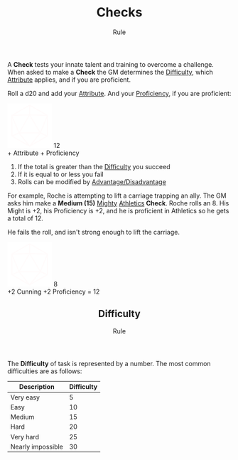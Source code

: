 <header>

# Checks

<p class="subheading">Rule</p>

</header>

A **Check** tests your innate talent and training to overcome a challenge. When asked to make a **Check** the GM determines the [Difficulty](#difficulty), which [Attribute](pages/characters/attributes.md) applies, and if you are proficient.

Roll a d20 and add your [Attribute](pages/characters/attributes.md). And your [Proficiency](pages/rules/proficiency.md), if you are proficient:

<div class="example-roll">
  <div class="roll">
    <img src="assets/images/d20.svg" style="width: 100px;">
    <span class="result">12</span>
  </div>
  +
  <span class="bonus"> <span class="caption">Attribute</span></span>
  +
  <span class="bonus"> <span class="caption">Proficiency</span></span>
</div>

  1. If the total is greater than the [Difficulty](#difficulty) you succeed
  2. If it is equal to or less you fail
  3. Rolls can be modified by [Advantage/Disadvantage](pages/rules/advantage.md)

For example, Roche is attempting to lift a carriage trapping an ally. The GM asks him make a **Medium (15)** [Mighty](pages/characters/attributes.md?id=might) [Athletics](pages/characters/proficiencies.md#athletics) **Check**. Roche rolls an 8. His Might is +2, his Proficiency is +2, and he is proficient in Athletics so he gets a total of 12.

He fails the roll, and isn't strong enough to lift the carriage.

<div class="example-roll">
  <div class="roll">
    <img src="assets/images/d20.svg" style="width: 100px;">
    <span class="result">8</span>
  </div>
  <span class="bonus">+2 <span class="caption">Cunning</span></span>
  <span class="bonus">+2 <span class="caption">Proficiency</span></span>
  =
  12
</div>

<header>

## Difficulty

<p class="subheading">Rule</p>

</header>

The **Difficulty** of task is represented by a number. The most common difficulties are as follows:

| Description       | Difficulty  |
| ----------------- | ----------- |
| Very easy         | 5           |
| Easy              | 10          |
| Medium            | 15          |
| Hard              | 20          |
| Very hard         | 25          |
| Nearly impossible | 30          |
